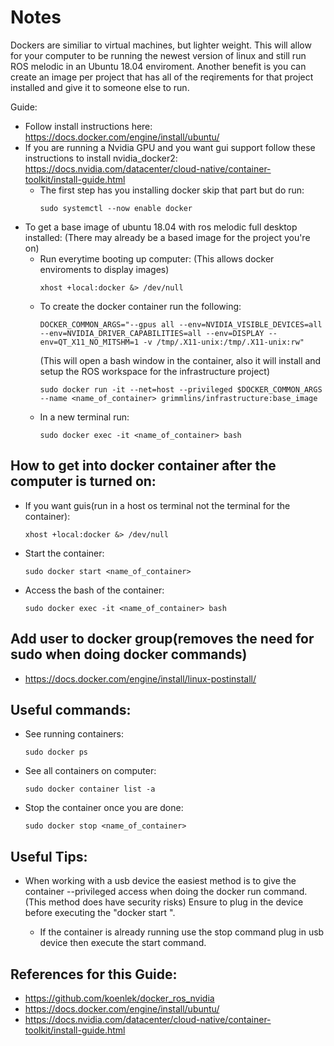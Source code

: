 # Notes

Dockers are similiar to virtual machines, but lighter weight. This will allow for your computer to be running the newest version of linux and still run ROS melodic in an Ubuntu 18.04 enviroment.
Another benefit is you can create an image per project that has all of the reqirements for that project installed and give it to someone else to run.

Guide:

* Follow install instructions here: https://docs.docker.com/engine/install/ubuntu/
* If you are running a Nvidia GPU and you want gui support follow these instructions to install nvidia_docker2: https://docs.nvidia.com/datacenter/cloud-native/container-toolkit/install-guide.html
  * The first step has you installing docker skip that part but do run: 
    ```console
    sudo systemctl --now enable docker
    ```
 * To get a base image of ubuntu 18.04 with ros melodic full desktop installed: (There may already be a based image for the project you're on)
    *  Run everytime booting up computer: (This allows docker enviroments to display images) 
       ```console 
       xhost +local:docker &> /dev/null
       ```
    * To create the docker container run the following:
      ```console
      DOCKER_COMMON_ARGS="--gpus all --env=NVIDIA_VISIBLE_DEVICES=all --env=NVIDIA_DRIVER_CAPABILITIES=all --env=DISPLAY --env=QT_X11_NO_MITSHM=1 -v /tmp/.X11-unix:/tmp/.X11-unix:rw"
      ```
      (This will open a bash window in the container, also it will install and setup the ROS workspace for the infrastructure project)
      ```console
      sudo docker run -it --net=host --privileged $DOCKER_COMMON_ARGS --name <name_of_container> grimmlins/infrastructure:base_image
      ```
     * In a new terminal run:
       ```console
       sudo docker exec -it <name_of_container> bash
       ```

## How to get into docker container after the computer is turned on:
* If you want guis(run in a host os terminal not the terminal for the container):
  ```console
  xhost +local:docker &> /dev/null
  ```
* Start the container: 
  ```console
  sudo docker start <name_of_container>
  ```
* Access the bash of the container:
  ```console
  sudo docker exec -it <name_of_container> bash
  ```
  
## Add user to docker group(removes the need for sudo when doing docker commands)
* https://docs.docker.com/engine/install/linux-postinstall/


## Useful commands:
* See running containers: 
  ```console
  sudo docker ps
  ```
* See all containers on computer: 
  ```console
  sudo docker container list -a
  ```
* Stop the container once you are done:
  ```console
  sudo docker stop <name_of_container>
  ```

## Useful Tips:
* When working with a usb device the easiest method is to give the container --privileged access when doing the docker run command. (This method does have security risks) Ensure to plug in the device before executing the "docker start <container name>".
  * If the container is already running use the stop command plug in usb device then execute the start command.

## References for this Guide:

* https://github.com/koenlek/docker_ros_nvidia
* https://docs.docker.com/engine/install/ubuntu/
* https://docs.nvidia.com/datacenter/cloud-native/container-toolkit/install-guide.html
